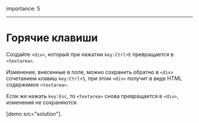 importance: 5

---

# Горячие клавиши

Создайте `<div>`, который при нажатии `key:Ctrl+E` превращается в `<textarea>`.

Изменения, внесенные в поле, можно сохранить обратно в `<div>` сочетанием клавиш `key:Ctrl+S`, при этом `<div>` получит в виде HTML содержимое `<textarea>`.

Если же нажать `key:Esc`, то `<textarea>` снова превращается в `<div>`, изменения не сохраняются.

[demo src="solution"].


